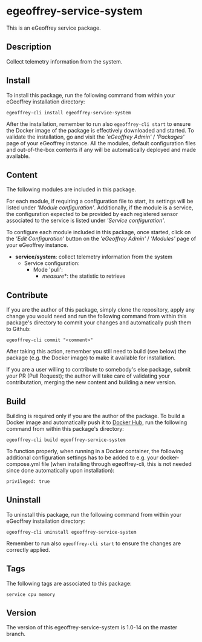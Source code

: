 # egeoffrey-service-system

This is an eGeoffrey service package.

## Description

Collect telemetry information from the system.

## Install

To install this package, run the following command from within your eGeoffrey installation directory:
```
egeoffrey-cli install egeoffrey-service-system
```
After the installation, remember to run also `egeoffrey-cli start` to ensure the Docker image of the package is effectively downloaded and started.
To validate the installation, go and visit the *'eGeoffrey Admin'* / *'Packages'* page of your eGeoffrey instance. All the modules, default configuration files and out-of-the-box contents if any will be automatically deployed and made available.
## Content

The following modules are included in this package.

For each module, if requiring a configuration file to start, its settings will be listed under *'Module configuration'*. Additionally, if the module is a service, the configuration expected to be provided by each registered sensor associated to the service is listed under *'Service configuration'*.

To configure each module included in this package, once started, click on the *'Edit Configuration'* button on the *'eGeoffrey Admin'* / *'Modules'* page of your eGeoffrey instance.
- **service/system**: collect telemetry information from the system
  - Service configuration:
    - Mode 'pull':
      - *measure**: the statistic to retrieve

## Contribute

If you are the author of this package, simply clone the repository, apply any change you would need and run the following command from within this package's directory to commit your changes and automatically push them to Github:
```
egeoffrey-cli commit "<comment>"
```
After taking this action, remember you still need to build (see below) the package (e.g. the Docker image) to make it available for installation.

If you are a user willing to contribute to somebody's else package, submit your PR (Pull Request); the author will take care of validating your contributation, merging the new content and building a new version.

## Build

Building is required only if you are the author of the package. To build a Docker image and automatically push it to [Docker Hub](https://hub.docker.com/r/egeoffrey/egeoffrey-service-system), run the following command from within this package's directory:
```
egeoffrey-cli build egeoffrey-service-system
```
To function properly, when running in a Docker container, the following additional configuration settings has to be added to e.g. your docker-compose.yml file (when installing through egeoffrey-cli, this is not needed since done automatically upon installation):
```
privileged: true
```

## Uninstall

To uninstall this package, run the following command from within your eGeoffrey installation directory:
```
egeoffrey-cli uninstall egeoffrey-service-system
```
Remember to run also `egeoffrey-cli start` to ensure the changes are correctly applied.
## Tags

The following tags are associated to this package:
```
service cpu memory
```

## Version

The version of this egeoffrey-service-system is 1.0-14 on the master branch.
